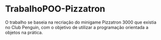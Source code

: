 # TrabalhoPOO-Pizzatron
O trabalho se baseia na recriação do minigame Pizzatron 3000 que existia no Club Penguin, com o objetivo de utilizar a programação orientada a objetos na prática.
